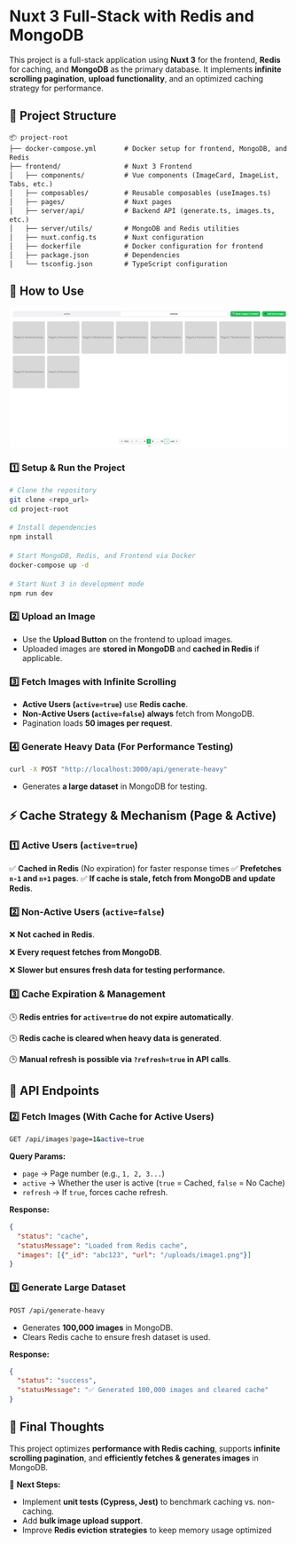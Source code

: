 # **Nuxt 3 Full-Stack with Redis and MongoDB**

This project is a full-stack application using **Nuxt 3** for the frontend, **Redis** for caching, and **MongoDB** as the primary database. It implements **infinite scrolling pagination**, **upload functionality**, and an optimized caching strategy for performance.

## **📂 Project Structure**

```text
📦 project-root
├── docker-compose.yml       # Docker setup for frontend, MongoDB, and Redis
├── frontend/                # Nuxt 3 Frontend
│   ├── components/          # Vue components (ImageCard, ImageList, Tabs, etc.)
│   ├── composables/         # Reusable composables (useImages.ts)
│   ├── pages/               # Nuxt pages
│   ├── server/api/          # Backend API (generate.ts, images.ts, etc.)
│   ├── server/utils/        # MongoDB and Redis utilities
│   ├── nuxt.config.ts       # Nuxt configuration
│   ├── dockerfile           # Docker configuration for frontend
│   ├── package.json         # Dependencies
│   └── tsconfig.json        # TypeScript configuration
```

## **🚀 How to Use**

![alt text](image.png)

### **1️⃣ Setup & Run the Project**

```sh
# Clone the repository
git clone <repo_url>
cd project-root

# Install dependencies
npm install

# Start MongoDB, Redis, and Frontend via Docker
docker-compose up -d

# Start Nuxt 3 in development mode
npm run dev
```

### **2️⃣ Upload an Image**

- Use the **Upload Button** on the frontend to upload images.
- Uploaded images are **stored in MongoDB** and **cached in Redis** if applicable.

### **3️⃣ Fetch Images with Infinite Scrolling**

- **Active Users (`active=true`)** use **Redis cache**.
- **Non-Active Users (`active=false`)** **always** fetch from MongoDB.
- Pagination loads **50 images per request**.

### **4️⃣ Generate Heavy Data** (For Performance Testing)

```sh
curl -X POST "http://localhost:3000/api/generate-heavy"
```

- Generates **a large dataset** in MongoDB for testing.

## **⚡ Cache Strategy & Mechanism (Page & Active)**

### **1️⃣ Active Users (`active=true`)**

✅ **Cached in Redis** (No expiration) for faster response times
✅ **Prefetches `n-1` and `n+1` pages**.
✅ **If cache is stale, fetch from MongoDB and update Redis**.

### **2️⃣ Non-Active Users (`active=false`)**

❌ **Not cached in Redis**.

❌ **Every request fetches from MongoDB**.

❌ **Slower but ensures fresh data for testing performance.**

### **3️⃣ Cache Expiration & Management**

🕒 **Redis entries for `active=true` do not expire automatically**.

🕒 **Redis cache is cleared when heavy data is generated**.

🕒 **Manual refresh is possible via `?refresh=true` in API calls**.

## **📌 API Endpoints**

### **2️⃣ Fetch Images (With Cache for Active Users)**

```sh
GET /api/images?page=1&active=true
```

**Query Params:**

- `page` → Page number (e.g., `1, 2, 3...`)
- `active` → Whether the user is active (`true` = Cached, `false` = No Cache)
- `refresh` → If `true`, forces cache refresh.

**Response:**

```json
{
  "status": "cache",
  "statusMessage": "Loaded from Redis cache",
  "images": [{"_id": "abc123", "url": "/uploads/image1.png"}]
}
```

### **3️⃣ Generate Large Dataset**

```sh
POST /api/generate-heavy
```

- Generates **100,000 images** in MongoDB.
- Clears Redis cache to ensure fresh dataset is used.

**Response:**

```json
{
  "status": "success",
  "statusMessage": "✅ Generated 100,000 images and cleared cache"
}
```

## **🚀 Final Thoughts**

This project optimizes **performance with Redis caching**, supports **infinite scrolling pagination**, and **efficiently fetches & generates images** in MongoDB.

🎯 **Next Steps:**

- Implement **unit tests (Cypress, Jest)** to benchmark caching vs. non-caching.
- Add **bulk image upload support**.
- Improve **Redis eviction strategies** to keep memory usage optimized
